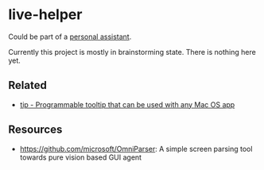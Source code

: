 # live-helper

Could be part of a [personal assistant](https://github.com/albertz/personal_assistant).

Currently this project is mostly in brainstorming state.
There is nothing here yet.

## Related

* [tip - Programmable tooltip that can be used with any Mac OS app](https://github.com/tanin47/tip)

## Resources

* https://github.com/microsoft/OmniParser: A simple screen parsing tool towards pure vision based GUI agent
